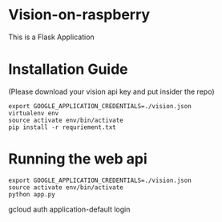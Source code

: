 # Vision-on-raspberry

This is a Flask Application

# Installation Guide 
(Please download your vision api key and put insider the repo)
```
export GOOGLE_APPLICATION_CREDENTIALS=./vision.json
virtualenv env
source activate env/bin/activate
pip install -r requriement.txt
```

# Running the web api
```
export GOOGLE_APPLICATION_CREDENTIALS=./vision.json
source activate env/bin/activate
python app.py
```
gcloud auth application-default login